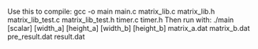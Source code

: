 Use this to compile:
 gcc -o main main.c matrix_lib.c matrix_lib.h matrix_lib_test.c matrix_lib_test.h timer.c timer.h
 Then run with:
 ./main [scalar] [width_a] [height_a] [width_b] [height_b] matrix_a.dat matrix_b.dat pre_result.dat result.dat
